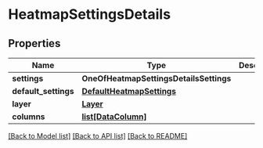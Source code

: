 # HeatmapSettingsDetails

## Properties
Name | Type | Description | Notes
------------ | ------------- | ------------- | -------------
**settings** | **OneOfHeatmapSettingsDetailsSettings** |  | [optional] 
**default_settings** | [**DefaultHeatmapSettings**](DefaultHeatmapSettings.md) |  | [optional] 
**layer** | [**Layer**](Layer.md) |  | [optional] 
**columns** | [**list[DataColumn]**](DataColumn.md) |  | [optional] 

[[Back to Model list]](../README.md#documentation-for-models) [[Back to API list]](../README.md#documentation-for-api-endpoints) [[Back to README]](../README.md)

